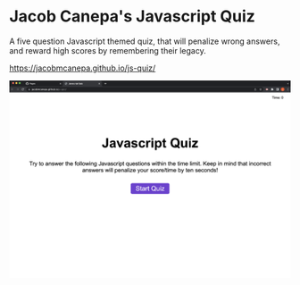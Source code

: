 # Jacob Canepa's Javascript Quiz

A five question Javascript themed quiz, that will penalize wrong answers, and reward high scores by remembering their legacy.

https://jacobmcanepa.github.io/js-quiz/

![image not working](./assets/readme-screenshot.png)
